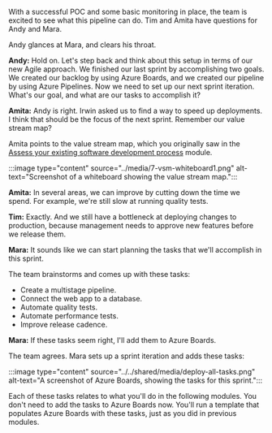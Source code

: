 With a successful POC and some basic monitoring in place, the team is excited to see what this pipeline can do. Tim and Amita have questions for Andy and Mara. 

Andy glances at Mara, and clears his throat.

**Andy:** Hold on. Let's step back and think about this setup in terms of our new Agile approach. We finished our last sprint by accomplishing two goals. We created our backlog by using Azure Boards, and we created our pipeline by using Azure Pipelines. Now we need to set up our next sprint iteration. What's our goal, and what are our tasks to accomplish it?

**Amita:** Andy is right. Irwin asked us to find a way to speed up deployments. I think that should be the focus of the next sprint. Remember our value stream map?

Amita points to the value stream map, which you originally saw in the [Assess your existing software development process](/learn/modules/assess-your-development-process/4-assess-process-efficiency?azure-portal=true) module.

:::image type="content" source="../media/7-vsm-whiteboard1.png" alt-text="Screenshot of a whiteboard showing the value stream map.":::

**Amita:** In several areas, we can improve by cutting down the time we spend. For example, we're still slow at running quality tests.

**Tim:** Exactly. And we still have a bottleneck at deploying changes to production, because management needs to approve new features before we release them.

**Mara:** It sounds like we can start planning the tasks that we'll accomplish in this sprint.

The team brainstorms and comes up with these tasks:

- Create a multistage pipeline.
- Connect the web app to a database.
- Automate quality tests.
- Automate performance tests.
- Improve release cadence.

**Mara:** If these tasks seem right, I'll add them to Azure Boards.

The team agrees. Mara sets up a sprint iteration and adds these tasks:

:::image type="content" source="../../shared/media/deploy-all-tasks.png" alt-text="A screenshot of Azure Boards, showing the tasks for this sprint.":::

Each of these tasks relates to what you'll do in the following modules. You don't need to add the tasks to Azure Boards now. You'll run a template that populates Azure Boards with these tasks, just as you did in previous modules.